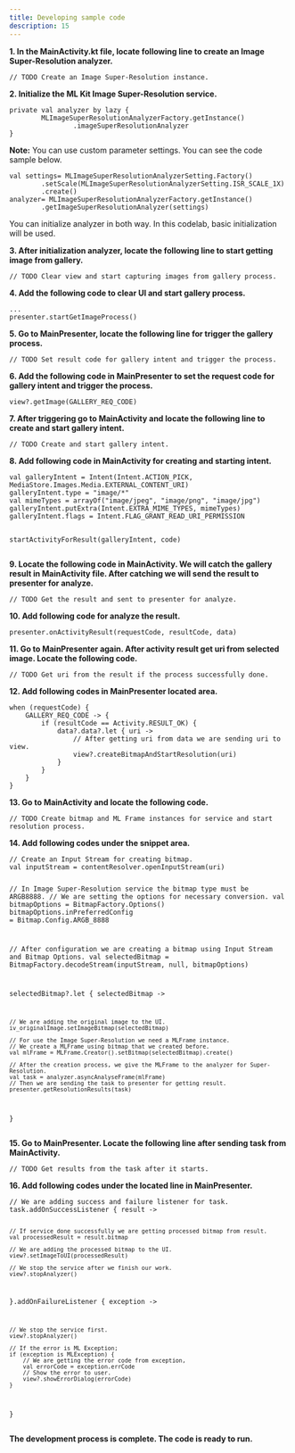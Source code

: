 ```yaml
---
title: Developing sample code
description: 15
---
```


&#9;

<p><strong>1. In the MainActivity.kt file, locate following line to create an Image Super-Resolution analyzer.</strong></p>
<pre><div id="copy-button6" class="copy-btn" title="Copy" onclick="copyCode(this.id)"></div><code>// TODO Create an Image Super-Resolution instance.</code></pre>

<p><strong>2. Initialize the ML Kit Image Super-Resolution service.</strong></p>
<pre><div id="copy-button7" class="copy-btn" title="Copy" onclick="copyCode(this.id)"></div><code>private val analyzer by lazy {
&#9;MLImageSuperResolutionAnalyzerFactory.getInstance()
&#9;&#9;.imageSuperResolutionAnalyzer
}</code></pre>

<aside class="special">
  <p><strong>Note:</strong> You can use custom parameter settings. You can see the code sample below.</p>
<pre><div id="copy-button8" class="copy-btn" title="Copy" onclick="copyCode(this.id)"></div><code>val settings= MLImageSuperResolutionAnalyzerSetting.Factory()
&#9;.setScale(MLImageSuperResolutionAnalyzerSetting.ISR_SCALE_1X)
&#9;.create()
analyzer= MLImageSuperResolutionAnalyzerFactory.getInstance()
&#9;.getImageSuperResolutionAnalyzer(settings)</code></pre>
  <p>You can initialize analyzer in both way. In this codelab, basic initialization will be used.</p>
</aside>

<p><strong>3. After initialization analyzer, locate the following line to start getting image from gallery.</strong></p>
<pre><div id="copy-button9" class="copy-btn" title="Copy" onclick="copyCode(this.id)"></div><code>// TODO Clear view and start capturing images from gallery process.</code></pre>

<p><strong>4. Add the following code to clear UI and start gallery process.</strong></p>
<pre><div id="copy-button10" class="copy-btn" title="Copy" onclick="copyCode(this.id)"></div><code>...
presenter.startGetImageProcess()</code></pre>

<p><strong>5. Go to MainPresenter, locate the following line for trigger the gallery process.</strong></p>
<pre><div id="copy-button11" class="copy-btn" title="Copy" onclick="copyCode(this.id)"></div><code>// TODO Set result code for gallery intent and trigger the process.</code></pre>

<p><strong>6. Add the following code in MainPresenter to set the request code for gallery intent and trigger the process.</strong></p>
<pre><div id="copy-button12" class="copy-btn" title="Copy" onclick="copyCode(this.id)"></div><code>view?.getImage(GALLERY_REQ_CODE)</code></pre>

<p><strong>7. After triggering go to MainActivity and locate the following line to create and start gallery intent.</strong></p>
<pre><div id="copy-button13" class="copy-btn" title="Copy" onclick="copyCode(this.id)"></div><code>// TODO Create and start gallery intent.</code></pre>

<p><strong>8. Add following code in MainActivity for creating and starting intent.</strong></p>
<pre><div id="copy-button14" class="copy-btn" title="Copy" onclick="copyCode(this.id)"></div><code>val galleryIntent = Intent(Intent.ACTION_PICK, MediaStore.Images.Media.EXTERNAL_CONTENT_URI)
galleryIntent.type = "image/*"
val mimeTypes = arrayOf("image/jpeg", "image/png", "image/jpg")
galleryIntent.putExtra(Intent.EXTRA_MIME_TYPES, mimeTypes)
galleryIntent.flags = Intent.FLAG_GRANT_READ_URI_PERMISSION

startActivityForResult(galleryIntent, code)</code></pre>

<p><strong>9. Locate the following code in MainActivity. We will catch the gallery result in MainActivity file. After catching we will send the result to presenter for analyze.</strong></p>
<pre><div id="copy-button15" class="copy-btn" title="Copy" onclick="copyCode(this.id)"></div><code>// TODO Get the result and sent to presenter for analyze.</code></pre>

<p><strong>10. Add following code for analyze the result.</strong></p>
<pre><div id="copy-button16" class="copy-btn" title="Copy" onclick="copyCode(this.id)"></div><code>presenter.onActivityResult(requestCode, resultCode, data)</code></pre>

<p><strong>11. Go to MainPresenter again. After activity result get uri from selected image. Locate the following code.</strong></p>
<pre><div id="copy-button17" class="copy-btn" title="Copy" onclick="copyCode(this.id)"></div><code>// TODO Get uri from the result if the process successfully done.</code></pre>

<p><strong>12. Add following codes in MainPresenter located area.</strong></p>
<pre><div id="copy-button18" class="copy-btn" title="Copy" onclick="copyCode(this.id)"></div><code>when (requestCode) {
    GALLERY_REQ_CODE -> {
        if (resultCode == Activity.RESULT_OK) {
            data?.data?.let { uri ->
                // After getting uri from data we are sending uri to view.
                view?.createBitmapAndStartResolution(uri)
            }
        }
    }
}</code></pre>

<p><strong>13. Go to MainActivity and locate the following code.</strong></p>
<pre><div id="copy-button19" class="copy-btn" title="Copy" onclick="copyCode(this.id)"></div><code>// TODO Create bitmap and ML Frame instances for service and start resolution process.</code></pre>

<p><strong>14. Add following codes under the snippet area.</strong></p>
<pre><div id="copy-button20" class="copy-btn" title="Copy" onclick="copyCode(this.id)"></div><code>// Create an Input Stream for creating bitmap.
val inputStream = contentResolver.openInputStream(uri)

// In Image Super-Resolution service the bitmap type must be ARGB8888.
// We are setting the options for necessary conversion.
val bitmapOptions = BitmapFactory.Options()
bitmapOptions.inPreferredConfig = Bitmap.Config.ARGB_8888

// After configuration we are creating a bitmap using Input Stream and Bitmap Options.
val selectedBitmap = BitmapFactory.decodeStream(inputStream, null, bitmapOptions)

selectedBitmap?.let { selectedBitmap ->

    // We are adding the original image to the UI.
    iv_originalImage.setImageBitmap(selectedBitmap)

    // For use the Image Super-Resolution we need a MLFrame instance.
    // We create a MLFrame using bitmap that we created before.
    val mlFrame = MLFrame.Creator().setBitmap(selectedBitmap).create()

    // After the creation process, we give the MLFrame to the analyzer for Super-Resolution.
    val task = analyzer.asyncAnalyseFrame(mlFrame)
    // Then we are sending the task to presenter for getting result.
    presenter.getResolutionResults(task)
}</code></pre>

<p><strong>15. Go to MainPresenter. Locate the following line after sending task from MainActivity.</strong></p>
<pre><div id="copy-button21" class="copy-btn" title="Copy" onclick="copyCode(this.id)"></div><code>// TODO Get results from the task after it starts.</code></pre>

<p><strong>16.  Add following codes under the located line in MainPresenter.</strong></p>
<pre><div id="copy-button22" class="copy-btn" title="Copy" onclick="copyCode(this.id)"></div><code>// We are adding success and failure listener for task.
task.addOnSuccessListener { result ->

    // If service done successfully we are getting processed bitmap from result.
    val processedResult = result.bitmap

    // We are adding the processed bitmap to the UI.
    view?.setImageToUI(processedResult)

    // We stop the service after we finish our work.
    view?.stopAnalyzer()

}.addOnFailureListener { exception ->

    // We stop the service first.
    view?.stopAnalyzer()

    // If the error is ML Exception;
    if (exception is MLException) {
        // We are getting the error code from exception,
        val errorCode = exception.errCode
        // Show the error to user.
        view?.showErrorDialog(errorCode)
    }
}</code></pre>

<p><strong>The development process is complete. The code is ready to run.</strong></p>






